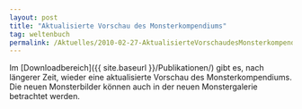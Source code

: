 ```yaml
---
layout: post
title: "Aktualisierte Vorschau des Monsterkompendiums"
tag: weltenbuch
permalink: /Aktuelles/2010-02-27-AktualisierteVorschaudesMonsterkompendiums
---
```


Im [Downloadbereich]({{ site.baseurl }}/Publikationen/) gibt es, nach längerer Zeit, wieder eine aktualisierte Vorschau des Monsterkompendiums. Die neuen Monsterbilder können auch in der neuen Monstergalerie betrachtet werden.
